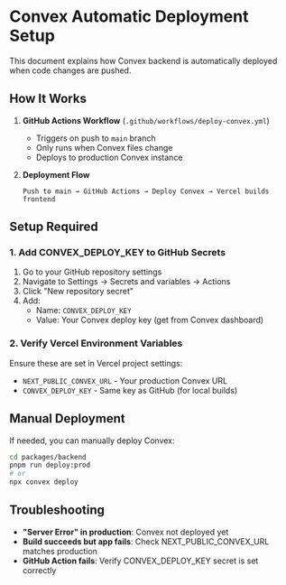 # Convex Automatic Deployment Setup

This document explains how Convex backend is automatically deployed when code changes are pushed.

## How It Works

1. **GitHub Actions Workflow** (`.github/workflows/deploy-convex.yml`)
   - Triggers on push to `main` branch
   - Only runs when Convex files change
   - Deploys to production Convex instance

2. **Deployment Flow**
   ```
   Push to main → GitHub Actions → Deploy Convex → Vercel builds frontend
   ```

## Setup Required

### 1. Add CONVEX_DEPLOY_KEY to GitHub Secrets

1. Go to your GitHub repository settings
2. Navigate to Settings → Secrets and variables → Actions
3. Click "New repository secret"
4. Add:
   - Name: `CONVEX_DEPLOY_KEY`
   - Value: Your Convex deploy key (get from Convex dashboard)

### 2. Verify Vercel Environment Variables

Ensure these are set in Vercel project settings:

- `NEXT_PUBLIC_CONVEX_URL` - Your production Convex URL
- `CONVEX_DEPLOY_KEY` - Same key as GitHub (for local builds)

## Manual Deployment

If needed, you can manually deploy Convex:

```bash
cd packages/backend
pnpm run deploy:prod
# or
npx convex deploy
```

## Troubleshooting

- **"Server Error" in production**: Convex not deployed yet
- **Build succeeds but app fails**: Check NEXT_PUBLIC_CONVEX_URL matches production
- **GitHub Action fails**: Verify CONVEX_DEPLOY_KEY secret is set correctly
